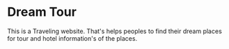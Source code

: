 # Dream Tour
This is a Traveling website. That's helps peoples to find their dream places for tour and hotel information's of the places.      
